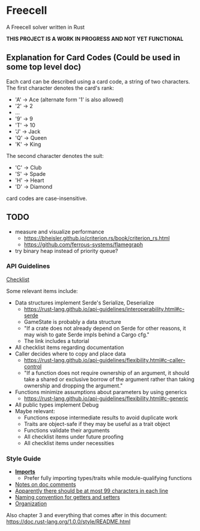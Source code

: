 # Freecell

A Freecell solver written in Rust

**THIS PROJECT IS A WORK IN PROGRESS AND NOT YET FUNCTIONAL**

## Explanation for Card Codes (Could be used in some top level doc)

Each card can be described using a card code, a string of two characters.
The first character denotes the card's rank:
- 'A' -> Ace (alternate form '1' is also allowed)
- '2' -> 2
- ...
- '9' -> 9
- 'T' -> 10
- 'J' -> Jack
- 'Q' -> Queen
- 'K' -> King

The second character denotes the suit:
- 'C' -> Club
- 'S' -> Spade
- 'H' -> Heart
- 'D' -> Diamond

card codes are case-insensitive.


## TODO

- measure and visualize performance
    - https://bheisler.github.io/criterion.rs/book/criterion_rs.html
    - https://github.com/ferrous-systems/flamegraph
- try binary heap instead of priority queue?

### API Guidelines

[Checklist](https://rust-lang.github.io/api-guidelines/checklist.html)

Some relevant items include:

- Data structures implement Serde's Serialize, Deserialize
    - https://rust-lang.github.io/api-guidelines/interoperability.html#c-serde
    - GameState is probably a data structure
    - "If a crate does not already depend on Serde for other reasons, it may wish to gate Serde impls behind a Cargo cfg."
    - The link includes a tutorial
- All checklist items regarding documentation
- Caller decides where to copy and place data
    - https://rust-lang.github.io/api-guidelines/flexibility.html#c-caller-control
    - "If a function does not require ownership of an argument, it should take a shared or exclusive borrow of the argument rather than taking ownership and dropping the argument."
- Functions minimize assumptions about parameters by using generics
    - https://rust-lang.github.io/api-guidelines/flexibility.html#c-generic
- All public types implement Debug
- Maybe relevant:
    - Functions expose intermediate results to avoid duplicate work
    - Traits are object-safe if they may be useful as a trait object
    - Functions validate their arguments
    - All checklist items under future proofing
    - All checklist items under necessities

### Style Guide

- [**Imports**](https://doc.rust-lang.org/1.0.0/style/style/imports.html)
    - Prefer fully importing types/traits while module-qualifying functions
- [Notes on doc comments](https://doc.rust-lang.org/1.0.0/style/style/comments.html#doc-comments)
- [Apparently there should be at most 99 characters in each line](https://doc.rust-lang.org/1.0.0/style/style/whitespace.html)
- [Naming convention for getters and setters](https://doc.rust-lang.org/1.0.0/style/style/naming/README.html#getter/setter-methods-[rfc-344])
- [Organization](https://doc.rust-lang.org/1.0.0/style/style/organization.html)

Also chapter 3 and everything that comes after in this document: https://doc.rust-lang.org/1.0.0/style/README.html
